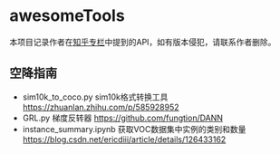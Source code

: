 # awesomeTools
本项目记录作者在[知乎专栏](https://www.zhihu.com/people/zhang-qi-feng-83-1/columns)中提到的API，如有版本侵犯，请联系作者删除。

## 空降指南

- sim10k_to_coco.py sim10k格式转换工具 https://zhuanlan.zhihu.com/p/585928952
- GRL.py 梯度反转器 https://github.com/fungtion/DANN
- instance_summary.ipynb 获取VOC数据集中实例的类别和数量 https://blog.csdn.net/ericdiii/article/details/126433162
